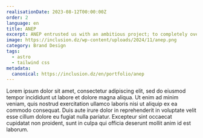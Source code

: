 ```yaml
---
realisationDate: 2023-08-12T00:00:00Z
order: 2
language: en
title: ANEP
excerpt: ANEP entrusted us with an ambitious project; to completely overhaul its visual identity, including the creation of a new website and the redesign of its logo. The goal was to modernize the company's image and provide a digital platform that reflects its role as a leader in the publishing and advertising industry.
image: https://inclusion.dz/wp-content/uploads/2024/11/anep.png
category: Brand Design
tags:
  - astro
  - tailwind css
metadata:
  canonical: https://inclusion.dz/en/portfolio/anep
---
```

Lorem ipsum dolor sit amet, consectetur adipiscing elit, sed do eiusmod tempor incididunt ut labore et dolore magna aliqua. Ut enim ad minim veniam, quis nostrud exercitation ullamco laboris nisi ut aliquip ex ea commodo consequat. Duis aute irure dolor in reprehenderit in voluptate velit esse cillum dolore eu fugiat nulla pariatur. Excepteur sint occaecat cupidatat non proident, sunt in culpa qui officia deserunt mollit anim id est laborum.